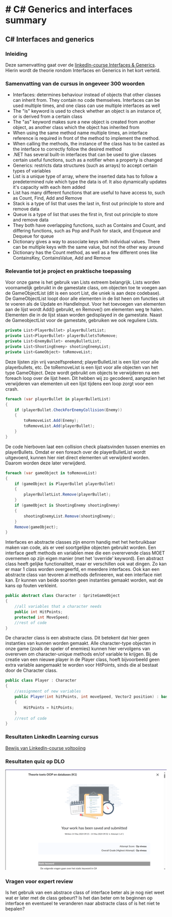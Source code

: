 # # C# Generics and interfaces summary

## C# Interfaces and generics

### Inleiding
Deze samenvatting gaat over de [linkedIn-course Interfaces & Generics](https://www.linkedin.com/learning/c-sharp-interfaces-and-generics/). Hierin wordt de theorie rondom Interfaces en Generics in het kort verteld.

### Samenvatting van de cursus in ongeveer 300 woorden
- Interfaces: determines behaviour instead of objects that other classes can inherit from. They contain no code themselves. Interfaces can be used multiple times, and one class can use multiple interfaces as well
- The "is" keyword is used to check whether an object is an instance of, or is derived from a certain class
- The "as" keyword makes sure a new object is created from another object, as another class which the object has inherited from
- When using the same method name multiple times, an interface reference is required in front of the method to implement the method.
- When calling the methods, the instance of the class has to be casted as the interface to correctly follow the desired method
- .NET has several built-in interfaces that can be used to give classes certain useful functions, such as a notifier when a property is changed
- Generics: restricts data structures (such as arrays) to accept certain types of variables
- List is a unique type of array, where the inserted data has to follow a predetermined rule which type the data is of. It also dynamically updates it's capacity with each item added
- List has many different functions that are useful to have access to, such as Count, Find, Add and Remove
- Stack is a type of list that uses the last in, first out principle to store and remove data
- Queue is a type of list that uses the first in, first out principle to store and remove data
- They both have overlapping functions, such as Contains and Count, and differing functions, such as Pop and Push for stack, and Enqueue and Dequeue for queue
- Dictionary gives a way to associate keys with individual values. There can be multiple keys with the same value, but not the other way around
- Dictionary has the Count method, as well as a few different ones like ContainsKey, ContainsValue, Add and Remove

### Relevantie tot je project en praktische toepassing
Voor onze game is het gebruik van Lists extreem belangrijk. Lists worden voornamelijk gebruikt in de gamestate class, om objecten toe te voegen aan de GameObjectList (dit is een soort List, die uniek is aan deze codebase). De GameObjectList loopt door alle elementen in de list heen om functies uit te voeren als de Update en HandleInput. Voor het toevoegen van elementen aan de lijst wordt Add() gebruikt, en Remove() om elementen weg te halen. Elementen die in de lijst staan worden gedisplayed in de gamestate. Naast de GameobjectList voor de gamestate, gebruiken we ook reguliere Lists.

```C#
private List<PlayerBullet> playerBulletList;
private List<PlayerBullet> playerBulletsToRemove;
private List<EnemyBullet> enemyBulletList;
private List<ShootingEnemy> shootingEnemyList;
private List<GameObject> toRemoveList;
```

Deze lijsten zijn vrij vanzelfsprekend; playerBulletList is een lijst voor alle playerbullets, etc. De toRemoveList is een lijst voor alle objecten van het type GameObject. Deze wordt gebruikt om objects te verwijderen na een foreach loop over de lijst heen. Dit hebben wij zo gecodeerd, aangezien het verwijderen van elementen uit een lijst tijdens een loop zorgt voor een crash.

```C#
foreach (var playerBullet in playerBulletList)
{
    if (playerBullet.CheckForEnemyCollision(Enemy))
    {
        toRemoveList.Add(Enemy);
        toRemoveList.Add(playerBullet);
    }
}
```

De code hierboven laat een collision check plaatsvinden tussen enemies en playerBullets. Omdat er een foreach over de playerBulletList wordt uitgevoerd, kunnen hier niet direct elementen uit verwijderd worden. Daarom worden deze later verwijderd.

```C#
foreach (var gameObject in toRemoveList)
{
    if (gameObject is PlayerBullet playerBullet)
    {
        playerBulletList.Remove(playerBullet);
    }
    if (gameObject is ShootingEnemy shootingEnemy)
    {
        shootingEnemyList.Remove(shootingEnemy);
    }
    Remove(gameObject);
}
```

Interfaces en abstracte classes zijn enorm handig met het herbruikbaar maken van code, als er veel soortgelijke objecten gebruikt worden. Een interface geeft methods en variablen mee die een overervende class MOET overnemen op zijn eigen manier (met het 'override' keyword). Een abstract class heeft gelijke functionaliteit, maar er verschillen ook wat dingen. Zo kan er maar 1 class worden overgeerfd, en meerdere interfaces. Ook kan een abstracte class van tevoren al methods definieeren, wat een interface niet kan. Er kunnen van beide soorten geen instanties gemaakt worden, wat de kans op fouten verkleint.

```C#
public abstract class Character : SpriteGameObject
{
    //all variables that a character needs
    public int HitPoints;
    protected int MoveSpeed;
    //rest of code
}
```

De character class is een abstracte class. Dit betekent dat hier geen instanties van kunnen worden gemaakt. Alle character-type objecten in onze game (zoals de speler of enemies) kunnen hier vervolgens van overerven om character-unique methods en/of variable te krijgen. Bij de creatie van een nieuwe player in de Player class, hoeft bijvoorbeeld geen extra variable aangemaakt te worden voor HitPoints, sinds die al bestaat door de Character class.

```C#
public class Player : Character
{
    //assignment of new variables
    public Player(int hitPoints, int moveSpeed, Vector2 position) : base(hitPoints, moveSpeed, position,"Images/Characters/playerCat@2x1", 0, " ", 0)
    {
        HitPoints = hitPoints;
    }
    //rest of code
}
```

### Resultaten LinkedIn Learning cursus
[Bewijs van LinkedIn-course voltooiing](https://www.linkedin.com/learning/me/my-library/completed?u=2132228)

### Resultaten quiz op DLO
![Bewijs van DLO quiz over K1](../LinkedInSummaries/DLOQuizBlok4.png)

### Vragen voor expert review
Is het gebruik van een abstrace class of interface beter als je nog niet weet wat er later met de class gebeurt? Is het dan beter om te beginnen op interface en eventueel te veranderen naar abstracte class of is het niet te bepalen?